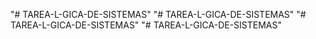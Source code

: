 "# TAREA-L-GICA-DE-SISTEMAS" 
"# TAREA-L-GICA-DE-SISTEMAS" 
"# TAREA-L-GICA-DE-SISTEMAS" 
"# TAREA-L-GICA-DE-SISTEMAS" 
